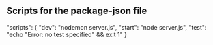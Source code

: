 
## Scripts for the package-json file
"scripts": {
    "dev": "nodemon server.js",
    "start": "node server.js",
    "test": "echo \"Error: no test specified\" && exit 1"
  }


